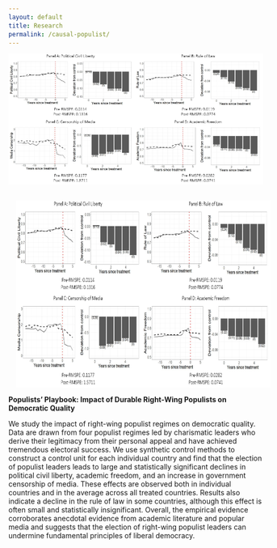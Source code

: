 ```yaml
---
layout: default
title: Research
permalink: /causal-populist/
---
```


![alt text](https://github.com/syedmfuad/syedfuad.github.io/blob/master/images/causal_populist.PNG)

<img style="width=725.25px;height=370.5px;float:left;padding:15px;"
src="/images/causal_populist.PNG" alt="" width="725.25" height="370.5">

**Populists’ Playbook: Impact of Durable Right-Wing Populists on Democratic Quality**

We study the impact of right-wing populist regimes on democratic quality. 
Data are drawn from four populist regimes led by charismatic leaders who derive their legitimacy from their personal appeal and have achieved tremendous electoral success. 
We use synthetic control methods to construct a control unit for each individual country and find that the election of populist leaders leads to large and statistically significant declines in 
political civil liberty, academic freedom, and an increase in government censorship of media. These effects are observed both in individual countries and in the average across all treated countries. 
Results also indicate a decline in the rule of law in some countries, although this effect is often small and statistically insignificant. 
Overall, the empirical evidence corroborates anecdotal evidence from academic literature and popular media and suggests that the election of 
right-wing populist leaders can undermine fundamental principles of liberal democracy. 
